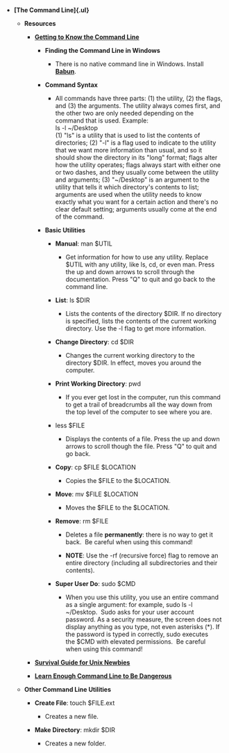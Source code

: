 -   **[The Command Line]{.ul}**

    -   **Resources**

        -   [**Getting to Know the Command
            Line**](https://www.davidbaumgold.com/tutorials/command-line/)

            -   **Finding the Command Line in Windows**

                -   There is no native command line in Windows. Install
                    [**Babun**](https://babun.github.io/).

            -   **Command Syntax**

                -   All commands have three parts: (1) the utility, (2)
                    the flags, and (3) the arguments. The utility always
                    comes first, and the other two are only needed
                    depending on the command that is used. Example:\
                    ls -l \~/Desktop\
                    (1) \"ls\" is a utility that is used to list the
                    contents of directories; (2) \"-l\" is a flag used
                    to indicate to the utility that we want more
                    information than usual, and so it should show the
                    directory in its \"long\" format; flags alter how
                    the utility operates; flags always start with either
                    one or two dashes, and they usually come between the
                    utility and arguments; (3) \"\~/Desktop\" is an
                    argument to the utility that tells it which
                    directory\'s contents to list; arguments are used
                    when the utility needs to know exactly what you want
                    for a certain action and there\'s no clear default
                    setting; arguments usually come at the end of the
                    command.

            -   **Basic Utilities**

                -   **Manual**: man \$UTIL

                    -   Get information for how to use any utility.
                        Replace \$UTIL with any utility, like ls, cd, or
                        even man. Press the up and down arrows to scroll
                        through the documentation. Press \"Q\" to quit
                        and go back to the command line.

                -   **List**: ls \$DIR

                    -   Lists the contents of the directory \$DIR. If no
                        directory is specified, lists the contents of
                        the current working directory. Use the -l flag
                        to get more information.

                -   **Change Directory**: cd \$DIR

                    -   Changes the current working directory to the
                        directory \$DIR. In effect, moves you around the
                        computer.

                -   **Print Working Directory**: pwd

                    -   If you ever get lost in the computer, run this
                        command to get a trail of breadcrumbs all the
                        way down from the top level of the computer to
                        see where you are.

                -   less \$FILE

                    -   Displays the contents of a file. Press the up
                        and down arrows to scroll though the file. Press
                        \"Q\" to quit and go back.

                -   **Copy**: cp \$FILE \$LOCATION

                    -   Copies the \$FILE to the \$LOCATION.

                -   **Move**: mv \$FILE \$LOCATION

                    -   Moves the \$FILE to the \$LOCATION.

                -   **Remove**: rm \$FILE

                    -   Deletes a file **permanently**: there is no way
                        to get it back.  Be careful when using this
                        command!

                    -   **NOTE**: Use the -rf (recursive force) flag to
                        remove an entire directory (including all
                        subdirectories and their contents).

                -   **Super User Do**: sudo \$CMD

                    -   When you use this utility, you use an entire
                        command as a single argument: for example, sudo
                        ls -l \~/Desktop.  Sudo asks for your user
                        account password. As a security measure, the
                        screen does not display anything as you type,
                        not even asterisks (\*). If the password is
                        typed in correctly, sudo executes the \$CMD with
                        elevated permissions.  Be careful when using
                        this command!

        -   [**Survival Guide for Unix
            Newbies**](http://matt.might.net/articles/basic-unix/)

        -   [**Learn Enough Command Line to Be
            Dangerous**](https://www.learnenough.com/command-line-tutorial)

    -   **Other Command Line Utilities**

        -   **Create File**: touch \$FILE.ext

            -   Creates a new file.

        -   **Make Directory**: mkdir \$DIR

            -   Creates a new folder.

